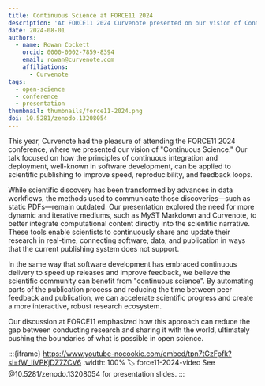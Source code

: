 ```yaml
---
title: Continuous Science at FORCE11 2024
description: 'At FORCE11 2024 Curvenote presented on our vision of Continuous Science, where the principles of continuous integration and deployment, well-known in software development, can be applied to scientific publishing to improve speed, reproducibility, and feedback loops.'
date: 2024-08-01
authors:
  - name: Rowan Cockett
    orcid: 0000-0002-7859-8394
    email: rowan@curvenote.com
    affiliations:
      - Curvenote
tags:
  - open-science
  - conference
  - presentation
thumbnail: thumbnails/force11-2024.png
doi: 10.5281/zenodo.13208054
---
```


This year, Curvenote had the pleasure of attending the FORCE11 2024 conference, where we presented our vision of "Continuous Science." Our talk focused on how the principles of continuous integration and deployment, well-known in software development, can be applied to scientific publishing to improve speed, reproducibility, and feedback loops.

While scientific discovery has been transformed by advances in data workflows, the methods used to communicate those discoveries—such as static PDFs—remain outdated. Our presentation explored the need for more dynamic and iterative mediums, such as MyST Markdown and Curvenote, to better integrate computational content directly into the scientific narrative. These tools enable scientists to continuously share and update their research in real-time, connecting software, data, and publication in ways that the current publishing system does not support.

In the same way that software development has embraced continuous delivery to speed up releases and improve feedback, we believe the scientific community can benefit from "continuous science". By automating parts of the publication process and reducing the time between peer feedback and publication, we can accelerate scientific progress and create a more interactive, robust research ecosystem.

Our discussion at FORCE11 emphasized how this approach can reduce the gap between conducting research and sharing it with the world, ultimately pushing the boundaries of what is possible in open science.

:::{iframe} https://www.youtube-nocookie.com/embed/tpn7tGzFpfk?si=fW_IiVPKjDZ7ZCV6
:width: 100%
:label: force11-2024-video
See @10.5281/zenodo.13208054 for presentation slides.
:::
